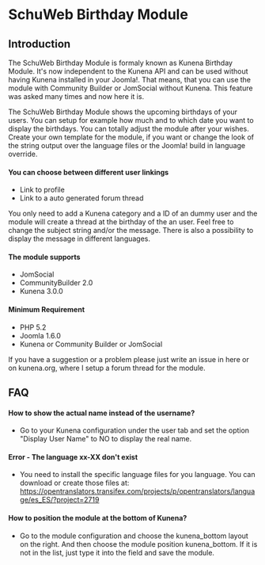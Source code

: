 # SchuWeb Birthday Module #
## Introduction ##
The SchuWeb Birthday Module is formaly known as Kunena Birthday Module. It's now independent to the Kunena API and can be used without having Kunena installed in your Joomla!. That means, that you can use the module with Community Builder or JomSocial without Kunena. This feature was asked many times and now here it is.

The SchuWeb Birthday Module shows the upcoming birthdays of your users. You can setup for example how much and to which date you want to display the birthdays. You can totally adjust the module after your wishes. Create your own template for the module, if you want or change the look of the string output over the language files or the Joomla! build in language override.

#### You can choose between different user linkings ####
- Link to profile
- Link to a auto generated forum thread

You only need to add a Kunena category and a ID of an dummy user and the module will create a thread at the birthday of the an user. Feel free to change the subject string and/or the message. There is also a possibility to display the message in different languages.

#### The module supports ####
- JomSocial
- CommunityBuilder 2.0
- Kunena 3.0.0

#### Minimum Requirement ####
- PHP 5.2
- Joomla 1.6.0
- Kunena or Community Builder or JomSocial

If you have a suggestion or a problem please just write an issue in here or on kunena.org, where I setup a forum thread for the module.

## FAQ ##

#### How to show the actual name instead of the username? ####
- Go to your Kunena configuration under the user tab and set the option "Display User Name" to NO to display the real name.

#### Error - The language xx-XX don't exist ####
- You need to install the specific language files for you language. You can download or create those files at: https://opentranslators.transifex.com/projects/p/opentranslators/language/es_ES/?project=2719

#### How to position the module at the bottom of Kunena? ####
- Go to the module configuration and choose the kunena_bottom layout on the right. And then choose the module position kunena_bottom. If it is not in the list, just type it into the field and save the module.
